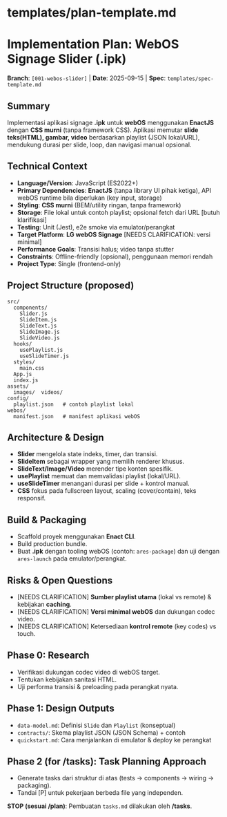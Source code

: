 
# templates/plan-template.md

# Implementation Plan: WebOS Signage Slider (.ipk)

**Branch**: `[001-webos-slider]` | **Date**: 2025-09-15 | **Spec**: `templates/spec-template.md`

## Summary

Implementasi aplikasi signage **.ipk** untuk **webOS** menggunakan **EnactJS** dengan **CSS murni** (tanpa framework CSS). Aplikasi memutar **slide teks(HTML), gambar, video** berdasarkan playlist (JSON lokal/URL), mendukung durasi per slide, loop, dan navigasi manual opsional.

## Technical Context

* **Language/Version**: JavaScript (ES2022+)
* **Primary Dependencies**: **EnactJS** (tanpa library UI pihak ketiga), API webOS runtime bila diperlukan (key input, storage)
* **Styling**: **CSS murni** (BEM/utility ringan, tanpa framework)
* **Storage**: File lokal untuk contoh playlist; opsional fetch dari URL \[butuh klarifikasi]
* **Testing**: Unit (Jest), e2e smoke via emulator/perangkat
* **Target Platform**: **LG webOS Signage** \[NEEDS CLARIFICATION: versi minimal]
* **Performance Goals**: Transisi halus; video tanpa stutter
* **Constraints**: Offline-friendly (opsional), penggunaan memori rendah
* **Project Type**: Single (frontend-only)

## Project Structure (proposed)

```
src/
  components/
    Slider.js
    SlideItem.js
    SlideText.js
    SlideImage.js
    SlideVideo.js
  hooks/
    usePlaylist.js
    useSlideTimer.js
  styles/
    main.css
  App.js
  index.js
assets/
  images/  videos/
config/
  playlist.json   # contoh playlist lokal
webos/
  manifest.json   # manifest aplikasi webOS
```

## Architecture & Design

* **Slider** mengelola state indeks, timer, dan transisi.
* **SlideItem** sebagai wrapper yang memilih renderer khusus.
* **SlideText/Image/Video** merender tipe konten spesifik.
* **usePlaylist** memuat dan memvalidasi playlist (lokal/URL).
* **useSlideTimer** menangani durasi per slide + kontrol manual.
* **CSS** fokus pada fullscreen layout, scaling (cover/contain), teks responsif.

## Build & Packaging

* Scaffold proyek menggunakan **Enact CLI**.
* Build production bundle.
* Buat **.ipk** dengan tooling webOS (contoh: `ares-package`) dan uji dengan `ares-launch` pada emulator/perangkat.

## Risks & Open Questions

* \[NEEDS CLARIFICATION] **Sumber playlist utama** (lokal vs remote) & kebijakan **caching**.
* \[NEEDS CLARIFICATION] **Versi minimal webOS** dan dukungan codec video.
* \[NEEDS CLARIFICATION] Ketersediaan **kontrol remote** (key codes) vs touch.

## Phase 0: Research

* Verifikasi dukungan codec video di webOS target.
* Tentukan kebijakan sanitasi HTML.
* Uji performa transisi & preloading pada perangkat nyata.

## Phase 1: Design Outputs

* `data-model.md`: Definisi `Slide` dan `Playlist` (konseptual)
* `contracts/`: Skema playlist JSON (JSON Schema) + contoh
* `quickstart.md`: Cara menjalankan di emulator & deploy ke perangkat

## Phase 2 (for /tasks): Task Planning Approach

* Generate tasks dari struktur di atas (tests → components → wiring → packaging).
* Tandai \[P] untuk pekerjaan berbeda file yang independen.

**STOP (sesuai /plan)**: Pembuatan `tasks.md` dilakukan oleh **/tasks**.
